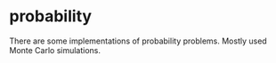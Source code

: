 # probability
There are some implementations of probability problems. Mostly used Monte Carlo simulations.
